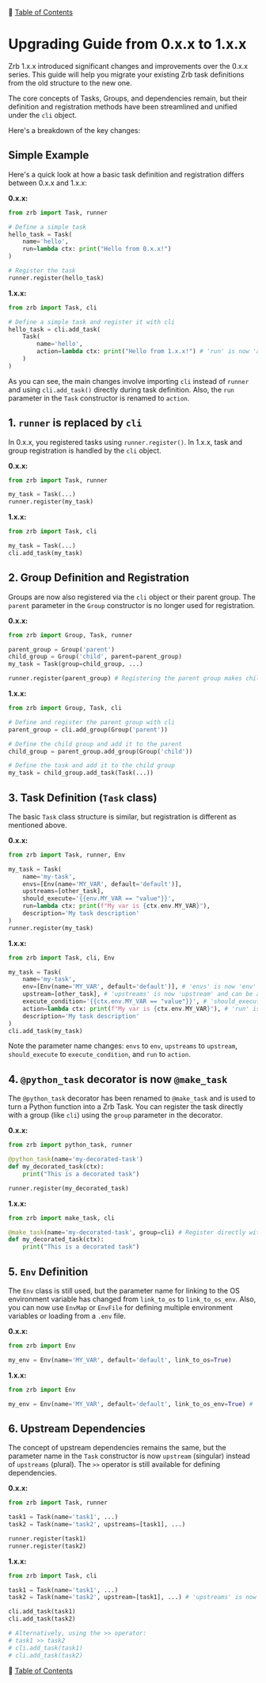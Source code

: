 🔖 [Table of Contents](README.md)

# Upgrading Guide from 0.x.x to 1.x.x

Zrb 1.x.x introduced significant changes and improvements over the 0.x.x series. This guide will help you migrate your existing Zrb task definitions from the old structure to the new one.

The core concepts of Tasks, Groups, and dependencies remain, but their definition and registration methods have been streamlined and unified under the `cli` object.

Here's a breakdown of the key changes:

## Simple Example

Here's a quick look at how a basic task definition and registration differs between 0.x.x and 1.x.x:

**0.x.x:**
```python
from zrb import Task, runner

# Define a simple task
hello_task = Task(
    name='hello',
    run=lambda ctx: print("Hello from 0.x.x!")
)

# Register the task
runner.register(hello_task)
```

**1.x.x:**
```python
from zrb import Task, cli

# Define a simple task and register it with cli
hello_task = cli.add_task(
    Task(
        name='hello',
        action=lambda ctx: print("Hello from 1.x.x!") # 'run' is now 'action'
    )
)
```

As you can see, the main changes involve importing `cli` instead of `runner` and using `cli.add_task()` directly during task definition. Also, the `run` parameter in the `Task` constructor is renamed to `action`.

## 1. `runner` is replaced by `cli`

In 0.x.x, you registered tasks using `runner.register()`. In 1.x.x, task and group registration is handled by the `cli` object.

**0.x.x:**
```python
from zrb import Task, runner

my_task = Task(...)
runner.register(my_task)
```

**1.x.x:**
```python
from zrb import Task, cli

my_task = Task(...)
cli.add_task(my_task)
```

## 2. Group Definition and Registration

Groups are now also registered via the `cli` object or their parent group. The `parent` parameter in the `Group` constructor is no longer used for registration.

**0.x.x:**
```python
from zrb import Group, Task, runner

parent_group = Group('parent')
child_group = Group('child', parent=parent_group)
my_task = Task(group=child_group, ...)

runner.register(parent_group) # Registering the parent group makes children accessible
```

**1.x.x:**
```python
from zrb import Group, Task, cli

# Define and register the parent group with cli
parent_group = cli.add_group(Group('parent'))

# Define the child group and add it to the parent
child_group = parent_group.add_group(Group('child'))

# Define the task and add it to the child group
my_task = child_group.add_task(Task(...))
```

## 3. Task Definition (`Task` class)

The basic `Task` class structure is similar, but registration is different as mentioned above.

**0.x.x:**
```python
from zrb import Task, runner, Env

my_task = Task(
    name='my-task',
    envs=[Env(name='MY_VAR', default='default')],
    upstreams=[other_task],
    should_execute='{{env.MY_VAR == "value"}}',
    run=lambda ctx: print(f"My var is {ctx.env.MY_VAR}"),
    description='My task description'
)
runner.register(my_task)
```

**1.x.x:**
```python
from zrb import Task, cli, Env

my_task = Task(
    name='my-task',
    env=[Env(name='MY_VAR', default='default')], # 'envs' is now 'env' and can be a single Env, EnvMap, EnvFile, or list
    upstream=[other_task], # 'upstreams' is now 'upstream' and can be a single Task or list
    execute_condition='{{ctx.env.MY_VAR == "value"}}', # 'should_execute' is now 'execute_condition'
    action=lambda ctx: print(f"My var is {ctx.env.MY_VAR}"), # 'run' is now 'action'
    description='My task description'
)
cli.add_task(my_task)
```
Note the parameter name changes: `envs` to `env`, `upstreams` to `upstream`, `should_execute` to `execute_condition`, and `run` to `action`.

## 4. `@python_task` decorator is now `@make_task`

The `@python_task` decorator has been renamed to `@make_task` and is used to turn a Python function into a Zrb Task. You can register the task directly with a group (like `cli`) using the `group` parameter in the decorator.

**0.x.x:**
```python
from zrb import python_task, runner

@python_task(name='my-decorated-task')
def my_decorated_task(ctx):
    print("This is a decorated task")

runner.register(my_decorated_task)
```

**1.x.x:**
```python
from zrb import make_task, cli

@make_task(name='my-decorated-task', group=cli) # Register directly with cli
def my_decorated_task(ctx):
    print("This is a decorated task")
```

## 5. `Env` Definition

The `Env` class is still used, but the parameter name for linking to the OS environment variable has changed from `link_to_os` to `link_to_os_env`. Also, you can now use `EnvMap` or `EnvFile` for defining multiple environment variables or loading from a `.env` file.

**0.x.x:**
```python
from zrb import Env

my_env = Env(name='MY_VAR', default='default', link_to_os=True)
```

**1.x.x:**
```python
from zrb import Env

my_env = Env(name='MY_VAR', default='default', link_to_os_env=True) # 'link_to_os' is now 'link_to_os_env'
```

## 6. Upstream Dependencies

The concept of upstream dependencies remains the same, but the parameter name in the `Task` constructor is now `upstream` (singular) instead of `upstreams` (plural). The `>>` operator is still available for defining dependencies.

**0.x.x:**
```python
from zrb import Task, runner

task1 = Task(name='task1', ...)
task2 = Task(name='task2', upstreams=[task1], ...)

runner.register(task1)
runner.register(task2)
```

**1.x.x:**
```python
from zrb import Task, cli

task1 = Task(name='task1', ...)
task2 = Task(name='task2', upstream=[task1], ...) # 'upstreams' is now 'upstream'

cli.add_task(task1)
cli.add_task(task2)

# Alternatively, using the >> operator:
# task1 >> task2
# cli.add_task(task1)
# cli.add_task(task2)
```

🔖 [Table of Contents](README.md)